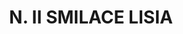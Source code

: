 ---
title: "N. II SMILACE LISIA"
plant-name: "N. II SMILACE LISIA"
plant-number: "011"
plant-xml: "/assets/xml/plant011.xml"
plant-img1: "/assets/img/plant011_verso.jpg"
plant-img2: "/assets/img/plant011.jpg"
plant-title: "N. II SMILACE LISIA"
plant-taxon-link: "http://www.worldfloraonline.org/taxon/wfo-0000747944"
plant-taxon-content: "[Ipomoea hederacea Jacq.]"
layout: single-xml
---